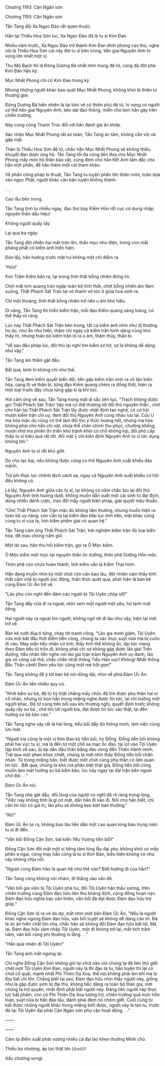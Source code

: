 




Chương 1193: Cận Ngân sơn


Chương 1193: Cận Ngân sơn

Tần Tang đối Xa Ngọc Đào rất quen thuộc.

Hắn tại Thiếu Hoa Sơn lúc, Xa Ngọc Đào đã là tu sĩ Kim Đan.

Nhiều năm trước, Xa Ngọc Đào trở thành Kim Đan đỉnh phong cao thủ, nghe nói là Thiếu Hoa Sơn cái này đời tu sĩ bên trong, tiến giai Nguyên Anh hi vọng lớn nhất một vị.

Thu Mộ Bạch thì là Đông Dương Bá nhất nhìn trọng đệ tử, cũng đã đột phá Kim Đan hậu kỳ.

Mục Nhất Phong chỉ có Kim Đan trung kỳ.

Nhưng những người khác bao quát Mục Nhất Phong, không khỏi là thiên tư thượng giai.

Đông Dương Bá hiển nhiên là tại bảo vệ có thiên phú đệ tử, hi vọng có người có thể tiến giai Nguyên Anh, kéo dài đạo thống, miễn cho bọn hắn gãy trên chiến trường.

Này cũng cùng Thanh Trúc đối với hắn đánh giá ăn khớp.

Xác nhận Mục Nhất Phong rất an toàn, Tần Tang an tâm, không cần vội vã gặp mặt.

Thân là Thiếu Hoa Sơn đệ tử, chắc hẳn Mục Nhất Phong sẽ không thiếu khuyết đan dược ủng hộ. Tần Tang tối đa cũng liền đưa cho Mục Nhất Phong mấy món hộ thân bảo vật, cũng đem cho hắn Kết Anh tâm đắc cho hắn một phần, để hắn thêm một cái tham khảo.

Về phần công pháp bí thuật, Tần Tang tu luyện phần lớn thiên môn, toàn dựa vào ngọc Phật, người khác căn bản luyện không thành.

. . .

Cao lầu bên trong.

Tần Tang tĩnh tu nhiều ngày, đạo thứ bảy Kiếm Hồn rốt cục có dung nhập nguyên thần dấu hiệu!

Không người quấy rầy.

Lại qua ba ngày.

Tần Tang đột nhiên hai mắt trợn lên, thần mục như điện, trong con mắt phảng phất có kiếm ảnh hiển hiện.

Đón lấy, hắn hướng trước mặt hư không một chỉ điểm ra.

'Hưu!'

Kim Trầm Kiếm bắn ra, tại trong tĩnh thất bỗng nhiên đứng im.

Chói mắt kim quang tràn ngập toàn bộ tĩnh thất, chợt bỗng nhiên ảm đạm xuống, Thất Phách Sát Trận tại vô thanh vô tức ở giữa hoá sinh ra.

Chỉ một thoáng, tĩnh thất bỗng nhiên trở nên u ám khó hiểu.

Dĩ vãng, Tần Tang thi triển kiếm trận, mỗi đạo Kiếm quang sáng loáng, có thể thấy rõ ràng.

Lúc này Thất Phách Sát Trận bên trong, tất cả kiếm ảnh nhìn như dị thường hư ảo, như ẩn như hiện, thậm chí ngay cả kiếm trận hình dáng cũng khó thấy rõ, nhưng toàn bộ kiếm trận lộ ra u ám, thâm thúy, thần bí.

"Về sau đấu pháp lúc, đối thủ lại nghĩ tìm kiếm sơ hở, sợ là không dễ dàng như vậy."

Tần Tang âm thầm gật đầu.

Bất quá, kinh hỉ không chỉ như thế.

Tần Tang đem kiếm quyết biến đổi, liền gặp kiếm trận sinh ra vô tận biến hóa, càng lộ vẻ thần bí, từng đạo Kiếm quang chém ra đồng thời, hiện ra một loại trước đây chưa từng gặp kì lạ khí tức.

Hơi cảm ứng về sau, Tần Tang trong mắt dị sắc liên tục, "Trách không được gọi Thất Phách Sát Trận! Vậy mà có thể thương tới đối thủ nguyên thần , chờ cho hắn tại Thất Phách Sát Trận lấy được nhất định tạo nghệ, có cơ hội mượn kiếm trận chi uy, đem đối thủ Nguyên Anh cùng nhau lưu lại. Cửu U ma hỏa mặc dù cũng có thể làm đối thủ ý thức hoảng hốt, nhưng ma hỏa không phải cho hắn chi vật, chưa thể chân chính thu phục, chưởng khống, mượn nhờ ma phiên thi triển khó tránh khỏi có chỗ không kịp, đối phó cấp thấp tu sĩ hiệu quả rất tốt, đối mặt ý chí kiên định Nguyên Anh tu sĩ tác dụng không lớn."

Nguyên Anh tu sĩ rất khó giết.

Dù cho lạc bại, nếu không được cũng có thể Nguyên Anh xuất khiếu đào mệnh.

Trừ phi thực lực chênh lệch cách xa, ngay cả Nguyên Anh xuất khiếu cơ hội đều không có.

Là lấy, Nguyên Anh giữa các tu sĩ, tại không có nắm chắc lưu lại đối thủ Nguyên Anh tình huống dưới, không muốn dẫn xuất một cái sinh tử đại địch, dùng nhiều đánh cược, trao đổi mấy người biện pháp, giải quyết mâu thuẫn.

"Ừm! Thất Phách Sát Trận mặc dù không tầm thường, nhưng muốn hiện ra toàn bộ uy năng, còn cần ta tại kiếm đạo tiếp tục tinh tiến, mặt khác cũng cùng tu vi của ta, linh kiếm phẩm giai có quan hệ."

Tần Tang cảm ứng Thất Phách Sát Trận, trải nghiệm kiếm trận đủ loại biến hóa, để mau chóng nắm giữ.

Một lát sau, hắn thu hồi kiếm trận, gọi ra Ô Mộc kiếm.

Ô Mộc kiếm một mực tại nguyên thần ôn dưỡng, thôn phệ Dưỡng Hồn mộc.

Thôn phệ còn chưa hoàn thành, linh kiếm vẫn là Kiếm Thai hình.

Hắn đang muốn nhìn kỹ một chút còn cần bao lâu, đột nhiên cảm thấy tĩnh thất cấm chế bị người xúc động, thần thức quét qua, phát hiện là bàn kê cùng Đàm Ức Ân trở về.

"Lão phu còn nghĩ đến đám các ngươi bị Tội Uyên chộp tới!"

Tần Tang đẩy cửa đi ra ngoài, nhìn xem một người một yêu, hừ lạnh một tiếng.

Hai người này ra ngoài tìm người, không ngờ rời đi lâu như vậy, hiện tại mới trở về.

Bàn kê cười đùa tí tửng, chạy tới tranh công, "Lão gia minh giám, Tội Uyên vừa mới bắt đầu thời điểm tiến công, chúng ta xác thực suýt nữa mà bị cuốn đi vào. May mắn tiểu nhân cơ linh, thấy tình thế không ổn, lập tức mang theo Đàm tiểu tử trốn đi, không phải chỉ sợ không gặp được lão gia! Trên đường, tiểu nhân liền nghe nói lão gia trận trảm Nguyên Anh uy danh, lão gia võ công cái thế, chắc chắn nhất thống Tiểu Hàn vực! Không! Nhất thống Bắc Thần cảnh! Đem yêu tộc cũng một mẻ hốt gọn!"

Tần Tang không để ý tới bàn kê nói dông dài, nhìn về phía Đàm Ức Ân.

Đàm Ức Ân liền nhiều quy củ.

"Khởi bẩm sư bá, đệ tử kỳ thật chẳng mấy chốc đã tìm được phụ thân hai vị cố nhân, nhưng từ bọn hắn trong miệng nghe được tin tức, lại chỉ hướng một người khác. Đệ tử cùng tiền bối sau khi thương nghị, quyết định trước không quấy rầy sư bá , chờ tìm tới người kia, đạt được tin tức xác thật, lại đến hướng sư bá báo cáo."

Tần Tang nghe vậy rất là hài lòng, tiểu bối đầy đủ thông minh, làm việc cũng lưu loát.

"Người kia cũng là một vị Kim Đan kỳ tiền bối, họ Đồng. Đồng tiền bối không phải hai vực tu sĩ, mà là đến từ một chỗ sa mạc ốc đảo, tại lọt vào Tội Uyên tập kích về sau, bị ép dẫn đầu thân bằng đào vong đến Thiên Hành minh. Trải qua một phen khúc chiết, chúng ta mới nhìn thấy Đồng tiền bối chân nhân. Từ trong miệng hắn, biết được một chút cùng phụ thân có liên quan tin tức . Bất quá, chúng ta khó mà phân biệt thật giả, Đồng tiền bối cũng muốn làm mặt hướng sư bá bẩm báo, lúc này ngay tại đại trận bên ngoài chờ đợi. . ."

Đàm Ức Ân nói.

Tần Tang nhẹ gật đầu, đối lòng của người nọ nghĩ đã rõ ràng trong lòng, "Việc này không tính là gì cơ mật, dẫn hắn đi vào đi. Nói cho hắn biết, chỉ cần tin tức có giá trị, lão phu sẽ không keo kiệt ban thưởng."

"Rõ!"

Đàm Ức Ân lui ra, không bao lâu liền dẫn một cao quan long bào trung niên tu sĩ đi đến.

"Vãn bối Đồng Cận Sơn, bái kiến Yêu Vương tiền bối!"

Đồng Cận Sơn đối mặt một vị tiếng tăm lừng lẫy đại yêu, không khỏi có mấy phần e ngại, cũng may hắn cũng là tu sĩ Kim Đan, biểu hiện không có như vậy không chịu nổi.

"Ngươi cùng Đàm Hào là quan hệ như thế nào? Biết hướng đi của hắn?"

Tần Tang cũng không nói nhảm, đi thẳng vào vấn đề.

"Vãn bối gia viên bị Tội Uyên phá hư, đối Tội Uyên hận thấu xương, trên chiến trường cùng Đàm đạo hữu liên thủ kháng địch, cộng đồng hoạn nạn. Đàm đạo hữu nghĩa bạc vân thiên, vãn bối đã đạt được Đàm đạo hữu trợ giúp."

Đồng Cận Sơn lộ ra vẻ do dự, mắt nhìn một bên Đàm Ức Ân, "Nếu là người khác nghe ngóng Đàm đạo hữu, vãn bối tuyệt sẽ không dễ dàng cáo tri. Đã là ức ân hiền chất tìm cha, chắc hẳn sẽ không đối Đàm đạo hữu bất lợi. Mà lại, Đàm đạo hữu xâm nhập Tội Uyên, một đi không trở lại, mất tích trăm năm, vãn bối cũng phi thường lo lắng. . ."

"Hắn quả nhiên đi Tội Uyên!"

Tần Tang ánh mắt ngưng lại.

Chỉ nghe Đồng Cận Sơn không giữ lại chút nào nói chúng ta đã liên thủ giết chết một Tội Uyên Kim Đan, người này là thi đạo tà tu, hắn luyện thi lại có chút cổ quái, mạnh nhất Phi Thiên Dạ Xoa, thể nội không phải âm khí mà là Địa Sát chi khí. Chẳng biết tại sao, Đàm đạo hữu nhìn thấy người này, giống như là gặp được sinh tử đại thù, không tiếc dâng ra toàn bộ thân gia, mời chúng ta trợ quyền, nhất định phải bắt người này. Đáng tiếc người này thực lực bất phàm, còn có Phi Thiên Dạ Xoa tương trợ, chiến trường quá mức hỗn loạn, suýt nữa bị hắn đào tẩu, đành phải đem nó chém giết. Cuối cùng từ bắt được những người khác trong miệng biết được, người này là tán tu, trước đó tại Tội Uyên đại phái Cận Ngân sơn phụ cận hoạt động. . ."

——

——

Cảm tạ điểm xuất phát vương nhiều cá đại lão khen thưởng Minh chủ.

Thiếu ba chương, áp lực thật lớn (⊙o⊙)!

(tấu chương xong)




